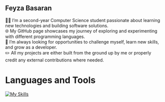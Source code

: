 ## Feyza Basaran

:woman_technologist: I’m a second-year Computer Science student passionate about learning new technologies and building software solutions.  
:globe_with_meridians: My GitHub page showcases my journey of exploring and experimenting with different programming languages.  
:dart: I’m always looking for opportunities to challenge myself, learn new skills, and grow as a developer.  
:pencil2: All my projects are either built from the ground up by me or properly credit any external contributions where needed.  

# Languages and Tools
[![My Skills](https://skillicons.dev/icons?i=c,java,py,js,nodejs,react,vue,html,css,sass,openstack,vscode)](https://skillicons.dev)

